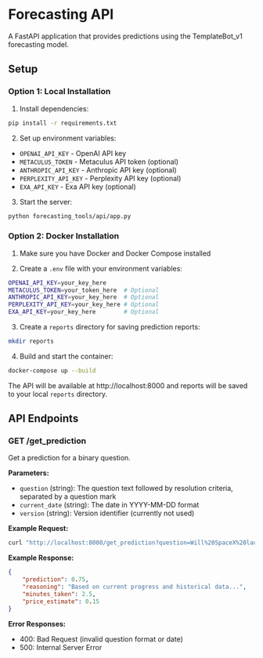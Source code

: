 # Forecasting API

A FastAPI application that provides predictions using the TemplateBot_v1 forecasting model.

## Setup

### Option 1: Local Installation

1. Install dependencies:
```bash
pip install -r requirements.txt
```

2. Set up environment variables:
- `OPENAI_API_KEY` - OpenAI API key
- `METACULUS_TOKEN` - Metaculus API token (optional)
- `ANTHROPIC_API_KEY` - Anthropic API key (optional)
- `PERPLEXITY_API_KEY` - Perplexity API key (optional)
- `EXA_API_KEY` - Exa API key (optional)

3. Start the server:
```bash
python forecasting_tools/api/app.py
```

### Option 2: Docker Installation

1. Make sure you have Docker and Docker Compose installed

2. Create a `.env` file with your environment variables:
```bash
OPENAI_API_KEY=your_key_here
METACULUS_TOKEN=your_token_here  # Optional
ANTHROPIC_API_KEY=your_key_here  # Optional
PERPLEXITY_API_KEY=your_key_here # Optional
EXA_API_KEY=your_key_here        # Optional
```

3. Create a `reports` directory for saving prediction reports:
```bash
mkdir reports
```

4. Build and start the container:
```bash
docker-compose up --build
```

The API will be available at http://localhost:8000 and reports will be saved to your local `reports` directory.

## API Endpoints

### GET /get_prediction

Get a prediction for a binary question.

**Parameters:**
- `question` (string): The question text followed by resolution criteria, separated by a question mark
- `current_date` (string): The date in YYYY-MM-DD format
- `version` (string): Version identifier (currently not used)

**Example Request:**
```bash
curl "http://localhost:8000/get_prediction?question=Will%20SpaceX%20launch%20Starship%20in%202024?%20Resolution%20criteria:%20SpaceX%20must%20successfully%20launch%20Starship%20to%20orbit&current_date=2024-01-01&version=v1"
```

**Example Response:**
```json
{
    "prediction": 0.75,
    "reasoning": "Based on current progress and historical data...",
    "minutes_taken": 2.5,
    "price_estimate": 0.15
}
```

**Error Responses:**
- 400: Bad Request (invalid question format or date)
- 500: Internal Server Error